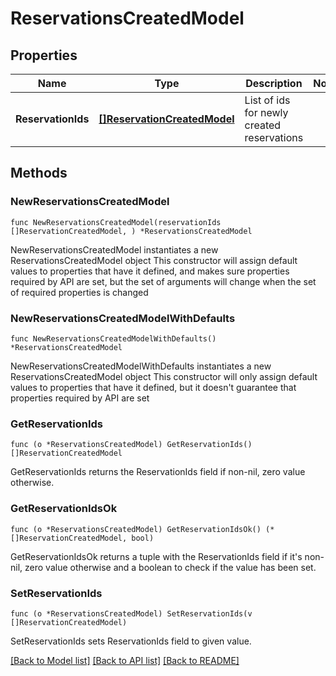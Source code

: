 # ReservationsCreatedModel

## Properties

Name | Type | Description | Notes
------------ | ------------- | ------------- | -------------
**ReservationIds** | [**[]ReservationCreatedModel**](ReservationCreatedModel.md) | List of ids for newly created reservations | 

## Methods

### NewReservationsCreatedModel

`func NewReservationsCreatedModel(reservationIds []ReservationCreatedModel, ) *ReservationsCreatedModel`

NewReservationsCreatedModel instantiates a new ReservationsCreatedModel object
This constructor will assign default values to properties that have it defined,
and makes sure properties required by API are set, but the set of arguments
will change when the set of required properties is changed

### NewReservationsCreatedModelWithDefaults

`func NewReservationsCreatedModelWithDefaults() *ReservationsCreatedModel`

NewReservationsCreatedModelWithDefaults instantiates a new ReservationsCreatedModel object
This constructor will only assign default values to properties that have it defined,
but it doesn't guarantee that properties required by API are set

### GetReservationIds

`func (o *ReservationsCreatedModel) GetReservationIds() []ReservationCreatedModel`

GetReservationIds returns the ReservationIds field if non-nil, zero value otherwise.

### GetReservationIdsOk

`func (o *ReservationsCreatedModel) GetReservationIdsOk() (*[]ReservationCreatedModel, bool)`

GetReservationIdsOk returns a tuple with the ReservationIds field if it's non-nil, zero value otherwise
and a boolean to check if the value has been set.

### SetReservationIds

`func (o *ReservationsCreatedModel) SetReservationIds(v []ReservationCreatedModel)`

SetReservationIds sets ReservationIds field to given value.



[[Back to Model list]](../README.md#documentation-for-models) [[Back to API list]](../README.md#documentation-for-api-endpoints) [[Back to README]](../README.md)



